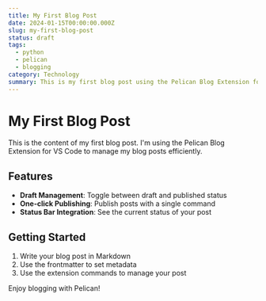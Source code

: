 ```yaml
---
title: My First Blog Post
date: 2024-01-15T00:00:00.000Z
slug: my-first-blog-post
status: draft
tags:
  - python
  - pelican
  - blogging
category: Technology
summary: This is my first blog post using the Pelican Blog Extension for VS Code.
---
```


# My First Blog Post

This is the content of my first blog post. I'm using the Pelican Blog Extension for VS Code to manage my blog posts efficiently.

## Features

- **Draft Management**: Toggle between draft and published status
- **One-click Publishing**: Publish posts with a single command
- **Status Bar Integration**: See the current status of your post

## Getting Started

1. Write your blog post in Markdown
2. Use the frontmatter to set metadata
3. Use the extension commands to manage your post

Enjoy blogging with Pelican!
